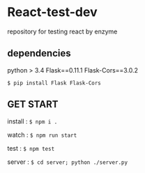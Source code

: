 # React-test-dev

repository for testing react by enzyme

## dependencies

python > 3.4
Flask==0.11.1
Flask-Cors==3.0.2

`$ pip install Flask Flask-Cors`


## GET START

install : `$ npm i .`

watch : `$ npm run start`

test : `$ npm test`

server : `$ cd server; python ./server.py`

